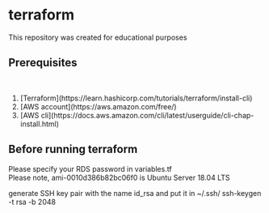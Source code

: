 # terraform
This repository was created for educational purposes

<h2>Prerequisites</h2>
<br>

<ol>
<li> [Terraform](https://learn.hashicorp.com/tutorials/terraform/install-cli) </li> 
<li> [AWS account](https://aws.amazon.com/free/) </li>
<li> [AWS cli](https://docs.aws.amazon.com/cli/latest/userguide/cli-chap-install.html) </li>
</ol>


<h2>Before running terraform</h2>

Please specify your RDS password in variables.tf
<br>
Please note, ami-0010d386b82bc06f0 is Ubuntu Server 18.04 LTS
<br>

generate SSH key pair with the name id_rsa and put it in ~/.ssh/
ssh-keygen -t rsa -b 2048

